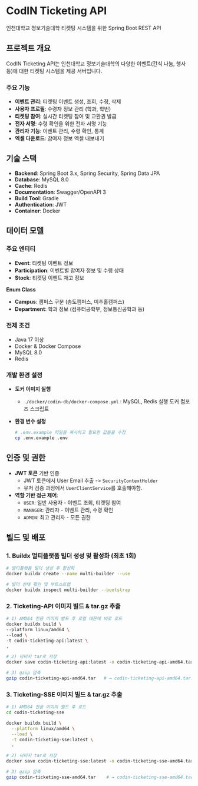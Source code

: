 # CodIN Ticketing API

인천대학교 정보기술대학 티켓팅 시스템을 위한 Spring Boot REST API

## 프로젝트 개요

CodIN Ticketing API는 인천대학교 정보기술대학의 다양한 이벤트(간식 나눔, 행사 등)에 대한 티켓팅 시스템을 제공 서버입니다.

### 주요 기능

- **이벤트 관리**: 티켓팅 이벤트 생성, 조회, 수정, 삭제
- **사용자 프로필**: 수령자 정보 관리 (학과, 학번)
- **티켓팅 참여**: 실시간 티켓팅 참여 및 교환권 발급
- **전자 서명**: 수령 확인을 위한 전자 서명 기능
- **관리자 기능**: 이벤트 관리, 수령 확인, 통계
- **엑셀 다운로드**: 참여자 정보 엑셀 내보내기

## 기술 스택

- **Backend**: Spring Boot 3.x, Spring Security, Spring Data JPA
- **Database**: MySQL 8.0
- **Cache**: Redis
- **Documentation**: Swagger/OpenAPI 3
- **Build Tool**: Gradle
- **Authentication**: JWT
- **Container**: Docker

## 데이터 모델

### 주요 엔티티

- **Event**: 티켓팅 이벤트 정보
- **Participation**: 이벤트별 참여자 정보 및 수령 상태
- **Stock**: 티켓팅 이벤트 재고 정보

**Enum Class**
  - **Campus**: 캠퍼스 구분 (송도캠퍼스, 미추홀캠퍼스)
  - **Department**: 학과 정보 (컴퓨터공학부, 정보통신공학과 등)

### 전제 조건

- Java 17 이상
- Docker & Docker Compose
- MySQL 8.0
- Redis

### 개발 환경 설정

- **도커 이미지 실행**
  - `./docker/codin-db/docker-compose.yml` : MySQL, Redis 실행 도커 컴포즈 스크립트

- **환경 변수 설정**
  ```bash
  # .env.example 파일을 복사하고 필요한 값들을 수정
  cp .env.example .env
  ```

## 인증 및 권한

- **JWT 토큰** 기반 인증
  - JWT 토큰에서 User Email 추출 -> `SecurityContextHolder`
  - 유저 검증 과정에서 `UserClientService`를 호출해야함.
- **역할 기반 접근 제어**:
  - `USER`: 일반 사용자 - 이벤트 조회, 티켓팅 참여
  - `MANAGER`: 관리자 - 이벤트 관리, 수령 확인
  - `ADMIN`: 최고 관리자 - 모든 권한


## 빌드 및 배포

### 1. Buildx 멀티플랫폼 빌더 생성 및 활성화 (최초 1회)

```bash
# 멀티플랫폼 빌더 생성 후 활성화
docker buildx create --name multi-builder --use

# 빌더 상태 확인 및 부트스트랩
docker buildx inspect multi-builder --bootstrap
```

### 2. Ticketing-API 이미지 빌드 & tar.gz 추출
```bash
# 1) AMD64 전용 이미지 빌드 후 로컬 데몬에 바로 로드
docker buildx build \
--platform linux/amd64 \
--load \
-t codin-ticketing-api:latest \
.

# 2) 이미지 tar로 저장
docker save codin-ticketing-api:latest -o codin-ticketing-api-amd64.tar

# 3) gzip 압축
gzip codin-ticketing-api-amd64.tar   # → codin-ticketing-api-amd64.tar.gz
```

### 3. Ticketing-SSE 이미지 빌드 & tar.gz 추출

```bash
# 1) AMD64 전용 이미지 빌드 후 로드
cd codin-ticketing-sse

docker buildx build \
  --platform linux/amd64 \
  --load \
  -t codin-ticketing-sse:latest \
  .

# 2) 이미지 tar로 저장
docker save codin-ticketing-sse:latest -o codin-ticketing-sse-amd64.tar

# 3) gzip 압축
gzip codin-ticketing-sse-amd64.tar    # → codin-ticketing-sse-amd64.tar.gz
```